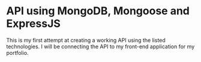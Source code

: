 # API using MongoDB, Mongoose and ExpressJS
This is my first attempt at creating a working API using the listed technologies. I will be connecting the API to my front-end application for my portfolio.
